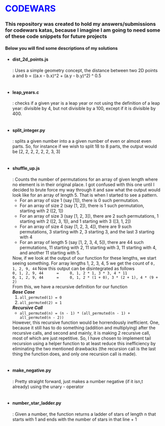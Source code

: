 <h1 style="color: transparent; background: #00f; background-clip: text">CODEWARS</h1>
<h3>This repository was created to hold my answers/submissions for codewars katas, because I imagine I am going to need some of these code snippets for future projects</h3>
<h4>Below you will find some descriptions of my solutions</h4>
<ul>
    <li><h4>dist_2d_points.js</h4>: Uses a simple geometry concept, the distance between two 2D points a and b = ((a.x - b.x)^2 + (a.y - b.y)^2) ^ 0.5</li><br/>
    <li><h4>leap_years.c</h4>: checks if a given year is a leap year or not using the definition of a leap year: divisible by 4, but not divisible by a 100, except if it is divisible by 400.</li><br/>
    <li><h4>split_integer.py</h4>: splits a given number into a a given number of even or almost even parts. So, for instance if we wish to split 18 to 8 parts, the output would be [2, 2, 2, 2, 2, 2, 3, 3]</li><br/>
    <li><h4>shuffle_up.js</h4>: Counts the number of permutations for an array of given length where no element is in their original place. I got confused with this one until I decided to brute force my way through it and saw what the output would look like for an array of length 5. That is when I started to see a pattern.
        <ul>
            <li>For an array of size 1 (say [1]), there is 0 such permutation.</li>
            <li>For an array of size 2 (say [1, 2]), there is 1 such permutation, starting with 2 ([2, 1])</li>
            <li>For an array of size 3 (say [1, 2, 3]), there are 2 such permutations, 1 starting with 2 ([2, 3, 1]), and 1 starting with 3 ([3, 1, 2])</li>
            <li>For an array of size 4 (say [1, 2, 3, 4]), there are 9 such permutations, 3 starting with 2, 3 starting 3, and the last 3 starting with 4</li>
            <li>For an array of length 5 (say [1, 2, 3, 4, 5]), there are 44 such permutations, 11 starting with 2, 11 starting with 3, 11 starting with 4, and another 11 starting with 5.</li>
        </ul>
    Now, if we look at the output of our function for these lengths, we start seeing something. For array lengths 1, 2, 3, 4, 5 we get the count of <code>0, 1, 2, 9, 44</code> Now this output can be disintegrated as follows<br/>
            <code>0, 1, 2, 9, 44      =     0, 1, 2 * 1, 3 * 3, 4 * 11</code><br/>
            <code>0, 1, 2, 9, 44      =     0, 1, 2 * (1 + 0), 3 * (2 + 1), 4 * (9 + 2)</code><br/>
            From this, we have a recursive definition for our function</br>
            <strong><i>Base Case</i></strong><br/>
            <ol>
                <li><code>all_permuted(1) = 0</code></li>
                <li><code>all_permuted(2) = 1</code></li>
            </ol>
            <strong><i>Recursive Call</i></strong><br/>
            <ul><li><code>all_permuted(n) = (n - 1) * (all_permuted(n - 1) + all_permuted(n - 2))</code></li></ul>
            However, this recursive function would be horrendously inefficient. One, because it still has to do something (addition and multiplying) after the recursive calls, and second and mainly, it is making 2 recursive call, most of which are just repetitive. So, I have chosen to implement tail recursion using a helper function to at least reduce this inefficiency by eliminating the two mentioned drawbacks (the recursion call is the last thing the function does, and only one recursion call is made).
    </li><br/>
    <li><h4>make_negative.py</h4>: Pretty straight forward, just makes a number negative (if it isn,t already) using the unary - operator</li><br/>
    <li><h4>number_star_ladder.py</h4>: Given a number, the function returns a ladder of stars of length n that starts with 1 and ends with the number of stars in that line + 1</li>
</ul>